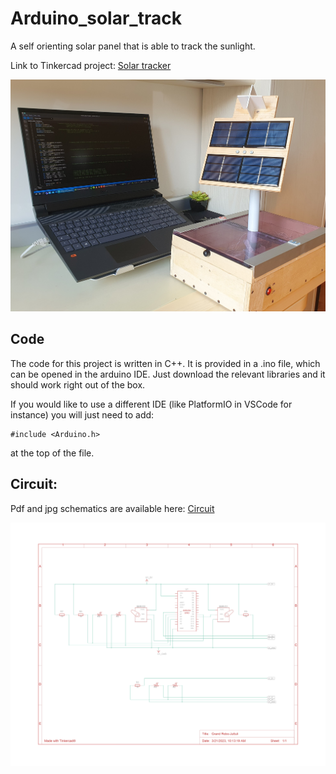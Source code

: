 # Arduino_solar_track
A self orienting solar panel that is able to track the sunlight.

Link to Tinkercad project: [Solar tracker](https://www.tinkercad.com/things/gveaNrLVcNt-solartrackarduino)

![alt text](https://github.com/grebano/Arduino_solar_track/blob/main/Photos/Real_implementation.jpg?raw=true)

## Code
The code for this project is written in C++. It is provided in a .ino file, which can be opened in the arduino IDE. Just download the relevant libraries and it should work right out of the box.

If you would like to use a different IDE (like PlatformIO in VSCode for instance) you will just need to add:
```
#include <Arduino.h>
```
at the top of the file.

## Circuit:
Pdf and jpg schematics are available here: [Circuit](/Circuit)

![alt text](https://github.com/grebano/Arduino_solar_track/blob/main/Circuit/Solar_track_circuit.jpg?raw=true)
